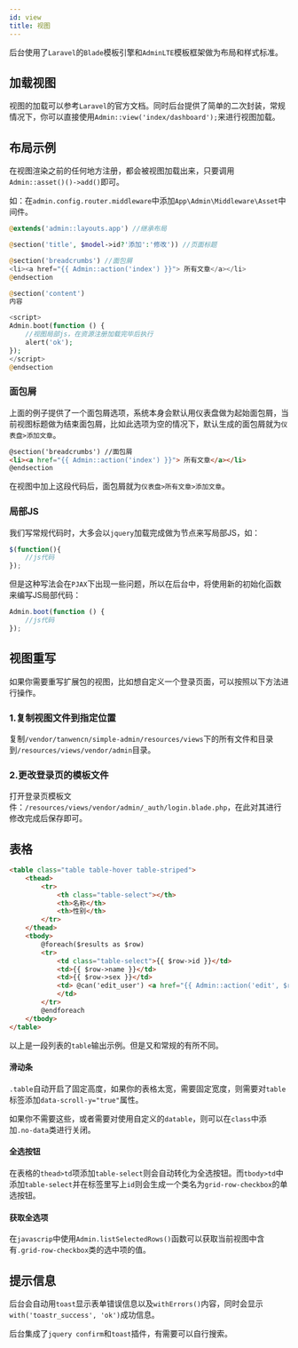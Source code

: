 ```yaml
---
id: view
title: 视图
---
```


后台使用了```Laravel```的```Blade```模板引擎和```AdminLTE```模板框架做为布局和样式标准。

## 加载视图
视图的加载可以参考```Laravel```的官方文档。同时后台提供了简单的二次封装，常规情况下，你可以直接使用```Admin::view('index/dashboard');```来进行视图加载。

## 布局示例

在视图渲染之前的任何地方注册，都会被视图加载出来，只要调用```Admin::asset()()->add()```即可。

如：在```admin.config.router.middleware```中添加```App\Admin\Middleware\Asset```中间件。

```php
@extends('admin::layouts.app') //继承布局

@section('title', $model->id?'添加':'修改')) //页面标题

@section('breadcrumbs') //面包屑
<li><a href="{{ Admin::action('index') }}"> 所有文章</a></li>
@endsection

@section('content')
内容

<script>
Admin.boot(function () {
    //视图局部js，在资源注册加载完毕后执行
    alert('ok');
});
</script>
@endsection
```

### 面包屑
上面的例子提供了一个面包屑选项，系统本身会默认用仪表盘做为起始面包屑，当前视图标题做为结束面包屑，比如此选项为空的情况下，默认生成的面包屑就为```仪表盘>添加文章```。
```html
@section('breadcrumbs') //面包屑
<li><a href="{{ Admin::action('index') }}"> 所有文章</a></li>
@endsection
```
在视图中加上这段代码后，面包屑就为```仪表盘>所有文章>添加文章```。

### 局部JS
我们写常规代码时，大多会以```jquery```加载完成做为节点来写局部JS，如：
```js
$(function(){
    //js代码
});
```
但是这种写法会在```PJAX```下出现一些问题，所以在后台中，将使用新的初始化函数来编写JS局部代码：
```js
Admin.boot(function () {
    //js代码
});
```

## 视图重写
如果你需要重写扩展包的视图，比如想自定义一个登录页面，可以按照以下方法进行操作。

### 1.复制视图文件到指定位置
复制```/vendor/tanwencn/simple-admin/resources/views```下的所有文件和目录到```/resources/views/vendor/admin```目录。

###  2.更改登录页的模板文件
打开登录页模板文件：```/resources/views/vendor/admin/_auth/login.blade.php```，在此对其进行修改完成后保存即可。

## 表格
```html
<table class="table table-hover table-striped">
    <thead>
        <tr>
            <th class="table-select"></th>
            <th>名称</th>
            <th>性别</th>
        </tr>
    </thead>
    <tbody>
        @foreach($results as $row)
        <tr>
            <td class="table-select">{{ $row->id }}</td>
            <td>{{ $row->name }}</td>
            <td>{{ $row->sex }}</td>
            <td> @can('edit_user') <a href="{{ Admin::action('edit', $role->id) }}">{{ trans('admin.edit') }}</a> &nbsp; @endcan @can('delete_role') <a href="javascript:void(0);" data-url="{{ route('admin.users.destroy', $role->id) }}" class="grid-row-delete">{{ trans('admin.delete') }}</a> @endcan
            </td>
        </tr>
        @endforeach
    </tbody>
</table>
```
以上是一段列表的```table```输出示例。但是又和常规的有所不同。

#### 滑动条
```.table```自动开启了固定高度，如果你的表格太宽，需要固定宽度，则需要对```table```标签添加```data-scroll-y="true"```属性。

如果你不需要这些，或者需要对使用自定义的```datable```，则可以在```class```中添加```.no-data```类进行关闭。

#### 全选按钮
在表格的```thead>td```项添加```table-select```则会自动转化为全选按钮。而```tbody>td```中添加```table-select```并在标签里写上```id```则会生成一个类名为```grid-row-checkbox```的单选按钮。

#### 获取全选项
在```javascrip```中使用```Admin.listSelectedRows()```函数可以获取当前视图中含有```.grid-row-checkbox```类的选中项的值。

## 提示信息
后台会自动用```toast```显示表单错误信息以及```withErrors()```内容，同时会显示```with('toastr_success', 'ok')```成功信息。

后台集成了```jquery confirm```和```toast```插件，有需要可以自行搜索。